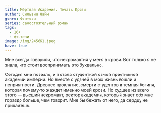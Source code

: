 ```yaml
---
title: Мёртвая Академия. Печать Крови
author: Сильвия Лайм
genre: Фэнтези
series: самостоятельный роман
tags:
  - 16+
  - фэнтези
image: /img/245661.jpeg
have: true
---
```

Мне всегда говорили, что некромантия у меня в крови. Вот только я не знала, что стоит воспринимать это буквально.



Сегодня мне повезло, и я стала студенткой самой престижной академии империи. Но вместе с удачей в мою жизнь вошли и неприятности. Древнее проклятие, смерти студентов и темная богиня, которая почему-то жаждет именно моей крови. Но худшее из всего этого — высший некромант, ректор академии, который знает обо мне гораздо больше, чем говорит. Мне бы бежать от него, да сердцу не прикажешь.